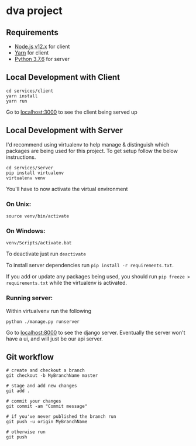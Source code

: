 # dva project

## Requirements

- [Node.js v12.x](https://nodejs.org/en/) for client
- [Yarn](https://classic.yarnpkg.com/en/docs/install) for client
- [Python 3.7.6](https://www.python.org/downloads/release/python-376/) for server

## Local Development with Client

```
cd services/client
yarn install
yarn run
```

Go to [localhost:3000](localhost:3000) to see the client being served up

## Local Development with Server

I'd recommend using virtualenv to help manage & distinguish which packages are being used for this project. To get setup follow the below instructions.

```
cd services/server
pip install virtualenv
virtualenv venv
```

You'll have to now activate the virtual environment

### On Unix:

```
source venv/bin/activate
```

### On Windows:

```
venv/Scripts/activate.bat
```

To deactivate just run `deactivate`

To install server dependencies run `pip install -r requirements.txt`.

If you add or update any packages being used, you should run `pip freeze > requirements.txt` while the virtualenv is activated.

### Running server:

Within virtualvenv run the following

```
python ./manage.py runserver
```

Go to [localhost:8000](localhost:8000) to see the django server. Eventually the server won't have a ui, and will just be our api server.

## Git workflow

```
# create and checkout a branch
git checkout -b MyBranchName master

# stage and add new changes
git add .

# commit your changes
git commit -am "Commit message"

# if you've never published the branch run
git push -u origin MyBranchName

# otherwise run
git push
```
